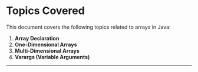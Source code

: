 # Topics Covered

This document covers the following topics related to arrays in Java:

1. **Array Declaration**
2. **One-Dimensional Arrays**
3. **Multi-Dimensional Arrays**
4. **Varargs (Variable Arguments)**

---


